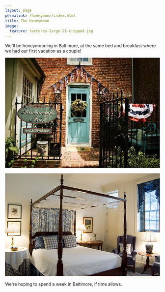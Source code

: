 ```yaml
---
layout: page
permalink: /honeymoon/index.html
title: The Honeymoon
image:
  feature: textures-large-21-cropped.jpg
---
```


We'll be honeymooning in Baltimore, at the same bed and breakfast where we had our first vacation as a couple!

[<img src="/images/scarborough-fair.jpg">](http://www.scarboroughfairbandb.com/)

[<img src="/images/hickoryvale0.jpg">](http://www.scarboroughfairbandb.com/)

We're hoping to spend a week in Baltimore, if time allows.
